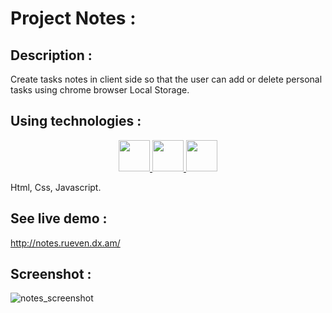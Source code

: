 # Project Notes :

## Description :

Create tasks notes in client side so that the user can add or delete personal tasks using chrome browser Local Storage.

## Using technologies :

<p align="center">
  <a href="http://slack.blazejs.org" target="_blank">
  	<img width="50px" hight="50px" src="https://upload.wikimedia.org/wikipedia/commons/thumb/6/61/HTML5_logo_and_wordmark.svg/1200px-HTML5_logo_and_wordmark.svg.png">
  </a>
  <a href="https://circleci.com/gh/meteor/blaze" target="_blank">
  	<img width="50px" hight="50px" src="https://www.lifewire.com/thmb/s9kfBeuaF14VAGgE-SjDB-L0ZDs=/768x0/filters:no_upscale():max_bytes(150000):strip_icc()/css3-57b597e85f9b58b5c2b338de.png">
  </a>
  <a href="#backers">
  	<img width="50px" hight="50px" src="https://www.probytes.net/wp-content/uploads/2018/07/javascript-logo-E967E87D74-seeklogo.com_.png">
  </a> 
</p>

Html, Css, Javascript.

## See live demo :
http://notes.rueven.dx.am/

## Screenshot :

![notes_screenshot](https://user-images.githubusercontent.com/40452887/46908836-7ea6ae00-cf31-11e8-919d-d495c88e3510.png)





